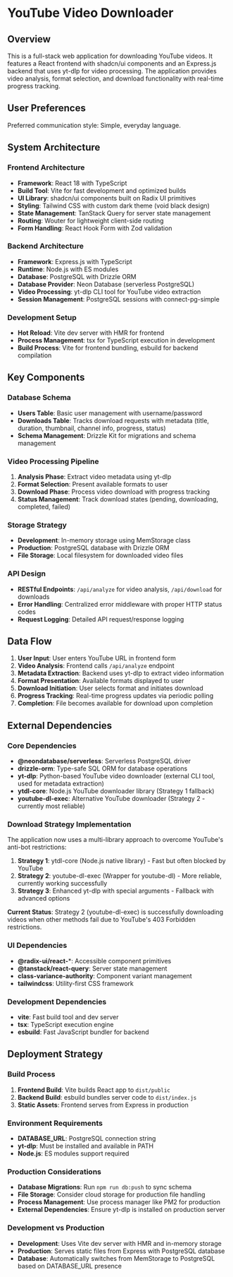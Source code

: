 # YouTube Video Downloader

## Overview

This is a full-stack web application for downloading YouTube videos. It features a React frontend with shadcn/ui components and an Express.js backend that uses yt-dlp for video processing. The application provides video analysis, format selection, and download functionality with real-time progress tracking.

## User Preferences

Preferred communication style: Simple, everyday language.

## System Architecture

### Frontend Architecture
- **Framework**: React 18 with TypeScript
- **Build Tool**: Vite for fast development and optimized builds
- **UI Library**: shadcn/ui components built on Radix UI primitives
- **Styling**: Tailwind CSS with custom dark theme (void black design)
- **State Management**: TanStack Query for server state management
- **Routing**: Wouter for lightweight client-side routing
- **Form Handling**: React Hook Form with Zod validation

### Backend Architecture
- **Framework**: Express.js with TypeScript
- **Runtime**: Node.js with ES modules
- **Database**: PostgreSQL with Drizzle ORM
- **Database Provider**: Neon Database (serverless PostgreSQL)
- **Video Processing**: yt-dlp CLI tool for YouTube video extraction
- **Session Management**: PostgreSQL sessions with connect-pg-simple

### Development Setup
- **Hot Reload**: Vite dev server with HMR for frontend
- **Process Management**: tsx for TypeScript execution in development
- **Build Process**: Vite for frontend bundling, esbuild for backend compilation

## Key Components

### Database Schema
- **Users Table**: Basic user management with username/password
- **Downloads Table**: Tracks download requests with metadata (title, duration, thumbnail, channel info, progress, status)
- **Schema Management**: Drizzle Kit for migrations and schema management

### Video Processing Pipeline
1. **Analysis Phase**: Extract video metadata using yt-dlp
2. **Format Selection**: Present available formats to user
3. **Download Phase**: Process video download with progress tracking
4. **Status Management**: Track download states (pending, downloading, completed, failed)

### Storage Strategy
- **Development**: In-memory storage using MemStorage class
- **Production**: PostgreSQL database with Drizzle ORM
- **File Storage**: Local filesystem for downloaded video files

### API Design
- **RESTful Endpoints**: `/api/analyze` for video analysis, `/api/download` for downloads
- **Error Handling**: Centralized error middleware with proper HTTP status codes
- **Request Logging**: Detailed API request/response logging

## Data Flow

1. **User Input**: User enters YouTube URL in frontend form
2. **Video Analysis**: Frontend calls `/api/analyze` endpoint
3. **Metadata Extraction**: Backend uses yt-dlp to extract video information
4. **Format Presentation**: Available formats displayed to user
5. **Download Initiation**: User selects format and initiates download
6. **Progress Tracking**: Real-time progress updates via periodic polling
7. **Completion**: File becomes available for download upon completion

## External Dependencies

### Core Dependencies
- **@neondatabase/serverless**: Serverless PostgreSQL driver
- **drizzle-orm**: Type-safe SQL ORM for database operations
- **yt-dlp**: Python-based YouTube video downloader (external CLI tool, used for metadata extraction)
- **ytdl-core**: Node.js YouTube downloader library (Strategy 1 fallback)
- **youtube-dl-exec**: Alternative YouTube downloader (Strategy 2 - currently most reliable)

### Download Strategy Implementation
The application now uses a multi-library approach to overcome YouTube's anti-bot restrictions:
1. **Strategy 1**: ytdl-core (Node.js native library) - Fast but often blocked by YouTube
2. **Strategy 2**: youtube-dl-exec (Wrapper for youtube-dl) - More reliable, currently working successfully
3. **Strategy 3**: Enhanced yt-dlp with special arguments - Fallback with advanced options

**Current Status**: Strategy 2 (youtube-dl-exec) is successfully downloading videos when other methods fail due to YouTube's 403 Forbidden restrictions.

### UI Dependencies
- **@radix-ui/react-***: Accessible component primitives
- **@tanstack/react-query**: Server state management
- **class-variance-authority**: Component variant management
- **tailwindcss**: Utility-first CSS framework

### Development Dependencies
- **vite**: Fast build tool and dev server
- **tsx**: TypeScript execution engine
- **esbuild**: Fast JavaScript bundler for backend

## Deployment Strategy

### Build Process
1. **Frontend Build**: Vite builds React app to `dist/public`
2. **Backend Build**: esbuild bundles server code to `dist/index.js`
3. **Static Assets**: Frontend serves from Express in production

### Environment Requirements
- **DATABASE_URL**: PostgreSQL connection string
- **yt-dlp**: Must be installed and available in PATH
- **Node.js**: ES modules support required

### Production Considerations
- **Database Migrations**: Run `npm run db:push` to sync schema
- **File Storage**: Consider cloud storage for production file handling
- **Process Management**: Use process manager like PM2 for production
- **External Dependencies**: Ensure yt-dlp is installed on production server

### Development vs Production
- **Development**: Uses Vite dev server with HMR and in-memory storage
- **Production**: Serves static files from Express with PostgreSQL database
- **Database**: Automatically switches from MemStorage to PostgreSQL based on DATABASE_URL presence